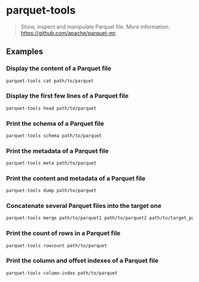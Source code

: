 # parquet-tools

> Show, inspect and manipulate Parquet file. More information: <https://github.com/apache/parquet-mr>.

## Examples

### Display the content of a Parquet file

```bash
parquet-tools cat path/to/parquet
```

### Display the first few lines of a Parquet file

```bash
parquet-tools head path/to/parquet
```

### Print the schema of a Parquet file

```bash
parquet-tools schema path/to/parquet
```

### Print the metadata of a Parquet file

```bash
parquet-tools meta path/to/parquet
```

### Print the content and metadata of a Parquet file

```bash
parquet-tools dump path/to/parquet
```

### Concatenate several Parquet files into the target one

```bash
parquet-tools merge path/to/parquet1 path/to/parquet2 path/to/target_parquet
```

### Print the count of rows in a Parquet file

```bash
parquet-tools rowcount path/to/parquet
```

### Print the column and offset indexes of a Parquet file

```bash
parquet-tools column-index path/to/parquet
```
